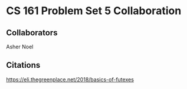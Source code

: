 CS 161 Problem Set 5 Collaboration
==================================

Collaborators
-------------
Asher Noel

Citations
---------
https://eli.thegreenplace.net/2018/basics-of-futexes

